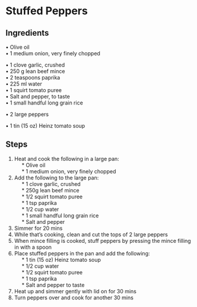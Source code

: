 # Stuffed Peppers

## Ingredients
• Olive oil  
• 1 medium onion, very finely chopped  

• 1 clove garlic, crushed  
• 250 g lean beef mince  
• 2 teaspoons paprika  
• 225 ml water  
• 1 squirt tomato puree  
• Salt and pepper, to taste  
• 1 small handful long grain rice  

• 2 large peppers  
  
• 1 tin (15 oz) Heinz tomato soup  

## Steps
1. Heat and cook the following in a large pan:  
&nbsp;&nbsp;&nbsp;&nbsp; * Olive oil  
&nbsp;&nbsp;&nbsp;&nbsp; * 1 medium onion, very finely chopped  
2. Add the following to the large pan:  
&nbsp;&nbsp;&nbsp;&nbsp; * 1 clove garlic, crushed  
&nbsp;&nbsp;&nbsp;&nbsp; * 250g lean beef mince  
&nbsp;&nbsp;&nbsp;&nbsp; * 1/2 squirt tomato puree  
&nbsp;&nbsp;&nbsp;&nbsp; * 1 tsp paprika  
&nbsp;&nbsp;&nbsp;&nbsp; * 1/2 cup water  
&nbsp;&nbsp;&nbsp;&nbsp; * 1 small handful long grain rice  
&nbsp;&nbsp;&nbsp;&nbsp; * Salt and pepper  
3. Simmer for 20 mins  
4. While that’s cooking, clean and cut the tops of 2 large peppers  
5. When mince filling is cooked, stuff peppers by pressing the mince filling in with a spoon  
6. Place stuffed peppers in the pan and add the following:  
&nbsp;&nbsp;&nbsp;&nbsp; * 1 tin (15 oz) Heinz tomato soup  
&nbsp;&nbsp;&nbsp;&nbsp; * 1/2 cup water  
&nbsp;&nbsp;&nbsp;&nbsp; * 1/2 squirt tomato puree  
&nbsp;&nbsp;&nbsp;&nbsp; * 1 tsp paprika  
&nbsp;&nbsp;&nbsp;&nbsp; * Salt and pepper to taste  
7. Heat up and simmer gently with lid on for 30 mins  
8. Turn peppers over and cook for another 30 mins  
